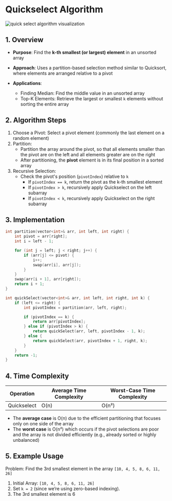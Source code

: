 # Quickselect Algorithm

![quick select algorithm visualization](https://upload.wikimedia.org/wikipedia/commons/0/04/Selecting_quickselect_frames.gif)

## 1. Overview

- **Purpose**: Find the **k-th smallest (or largest) element** in an unsorted array
- **Approach**: Uses a partition-based selection method similar to Quicksort, where elements are arranged relative to a pivot

- **Applications**:
    - Finding Median: Find the middle value in an unsorted array
    - Top-K Elements: Retrieve the largest or smallest `k` elements without sorting the entire array

## 2. Algorithm Steps
1. Choose a Pivot: Select a pivot element (commonly the last element on a random element)
2. Partition:
    - Partition the array around the pivot, so that all elements smaller than the pivot are on the left and all elements greater are on the right
    - After partitioning, the **pivot** element is in its final position in a sorted array
3. Recursive Selection:
    - Check the pivot's position (`pivotIndex`) relative to `k`
        - If `pivotIndex == k`, return the pivot as the k-th smallest element
        - If `pivotIndex > k`, recursively apply Quickselect on the left subarray
        - If `pivotIndex < k`, recursively apply Quickselect on the right subarray

## 3. Implementation

```cpp
int partition(vector<int>& arr, int left, int right) {
    int pivot = arr[right];
    int i = left - 1;

    for (int j = left; j < right; j++) {
        if (arr[j] <= pivot) {
            i++;
            swap(arr[i], arr[j]);
        }
    }
    swap(arr[i + 1], arr[right]);
    return i + 1;
}

int quickSelect(vector<int>& arr, int left, int right, int k) {
    if (left <= right) {
        int pivotIndex = partition(arr, left, right);

        if (pivotIndex == k) {
            return arr[pivotIndex];
        } else if (pivotIndex > k) {
            return quickSelect(arr, left, pivotIndex - 1, k);
        } else {
            return quickSelect(arr, pivotIndex + 1, right, k);
        }
    }
    return -1;
}
```

## 4. Time Complexity

| Operation   | Average Time Complexity | Worst-Case Time Complexity |
| ------------- | ------------------------- | ---------------------------- |
| Quickselect | O(n)                    | O(n²)                    |

- The **average case** is O(n) due to the efficient partitioning that focuses only on one side of the array
- The **worst case** is O(n²) which occurs if the pivot selections are poor and the array is not divided efficiently (e.g., already sorted or highly unbalanced)

## 5. Example Usage
Problem: Find the 3rd smallest element in the array `[10, 4, 5, 8, 6, 11, 26]`

1. Initial Array: `[10, 4, 5, 8, 6, 11, 26]`
2. Set `k = 2` (since we’re using zero-based indexing).
3. The 3rd smallest element is 6
